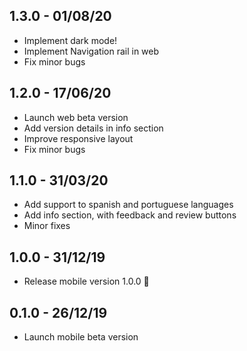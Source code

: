 ## 1.3.0 - 01/08/20

- Implement dark mode!
- Implement Navigation rail in web
- Fix minor bugs

## 1.2.0 - 17/06/20

- Launch web beta version
- Add version details in info section
- Improve responsive layout
- Fix minor bugs

## 1.1.0 - 31/03/20

- Add support to spanish and portuguese languages
- Add info section, with feedback and review buttons
- Minor fixes

## 1.0.0 - 31/12/19

- Release mobile version 1.0.0 🚀

## 0.1.0 - 26/12/19

- Launch mobile beta version
